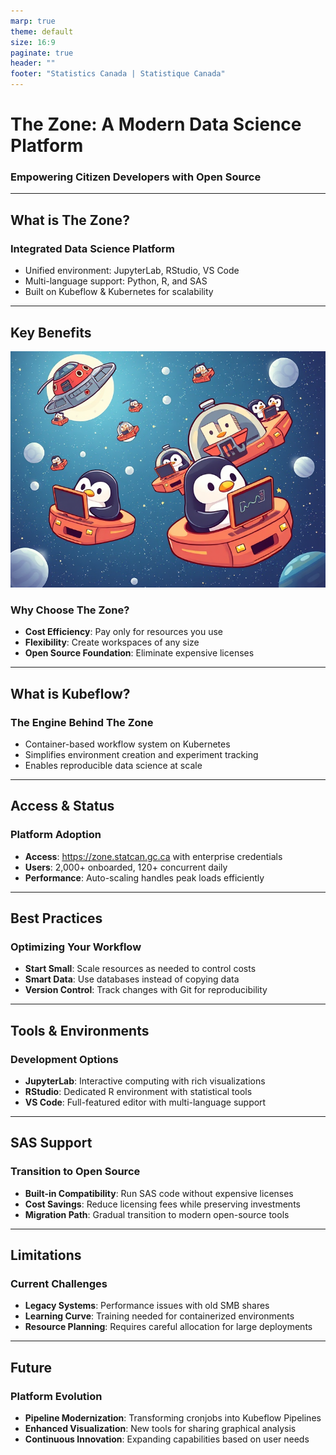 ```yaml
---
marp: true
theme: default
size: 16:9
paginate: true
header: ""
footer: "Statistics Canada | Statistique Canada"
---
```


<!-- Title Slide -->
# The Zone: A Modern Data Science Platform

### Empowering Citizen Developers with Open Source

---

<!-- What is The Zone? -->
## What is The Zone?

### Integrated Data Science Platform
- Unified environment: JupyterLab, RStudio, VS Code
- Multi-language support: Python, R, and SAS
- Built on Kubeflow & Kubernetes for scalability

---

<!-- Key Benefits -->
## Key Benefits
![bg right:33%](./kubeflow-logo.png)

### Why Choose The Zone?
- **Cost Efficiency**: Pay only for resources you use
- **Flexibility**: Create workspaces of any size
- **Open Source Foundation**: Eliminate expensive licenses
---

<!-- What is Kubeflow? -->
## What is Kubeflow?

### The Engine Behind The Zone
- Container-based workflow system on Kubernetes
- Simplifies environment creation and experiment tracking
- Enables reproducible data science at scale

---

<!-- Access & Status -->
## Access & Status

### Platform Adoption
- **Access**: https://zone.statcan.gc.ca with enterprise credentials
- **Users**: 2,000+ onboarded, 120+ concurrent daily
- **Performance**: Auto-scaling handles peak loads efficiently

---

<!-- Best Practices -->
## Best Practices

### Optimizing Your Workflow
- **Start Small**: Scale resources as needed to control costs
- **Smart Data**: Use databases instead of copying data
- **Version Control**: Track changes with Git for reproducibility

---

<!-- Tools & Environments -->
## Tools & Environments

### Development Options
- **JupyterLab**: Interactive computing with rich visualizations
- **RStudio**: Dedicated R environment with statistical tools
- **VS Code**: Full-featured editor with multi-language support

---

<!-- SAS Support -->
## SAS Support

### Transition to Open Source
- **Built-in Compatibility**: Run SAS code without expensive licenses
- **Cost Savings**: Reduce licensing fees while preserving investments
- **Migration Path**: Gradual transition to modern open-source tools

---

<!-- Limitations -->
## Limitations

### Current Challenges
- **Legacy Systems**: Performance issues with old SMB shares
- **Learning Curve**: Training needed for containerized environments
- **Resource Planning**: Requires careful allocation for large deployments

---

<!-- Future -->
## Future

### Platform Evolution
- **Pipeline Modernization**: Transforming cronjobs into Kubeflow Pipelines
- **Enhanced Visualization**: New tools for sharing graphical analysis
- **Continuous Innovation**: Expanding capabilities based on user needs
